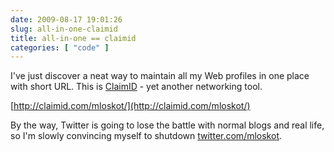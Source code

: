```yaml
---
date: 2009-08-17 19:01:26
slug: all-in-one-claimid
title: all-in-one == claimid
categories: [ "code" ]
---
```


I've just discover a neat way to maintain all my Web profiles in one place with short URL. This is [ClaimID](http://en.wikipedia.org/wiki/ClaimID) - yet another networking tool.





[http://claimid.com/mloskot/](http://claimid.com/mloskot/)





By the way, Twitter is going to lose the battle with normal blogs and real life, so I'm slowly convincing myself to shutdown  [twitter.com/mloskot](http://twitter.com/mloskot).
